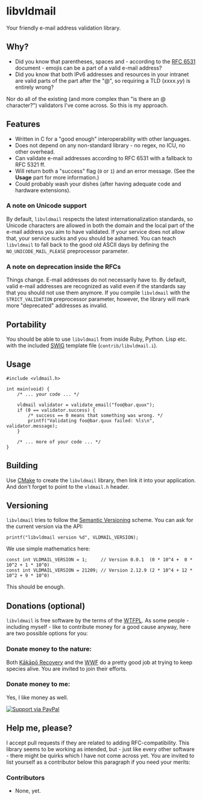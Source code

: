# libvldmail

Your friendly e-mail address validation library.

## Why?

* Did you know that parentheses, spaces and - according to the [RFC 6531](https://tools.ietf.org/html/rfc6531) document - emojis can be a part of a valid e-mail address?
* Did you know that both IPv6 addresses and resources in your intranet are valid parts of the part after the "@", so requiring a TLD (*xxxx.yy*) is entirely wrong?

Nor do all of the existing (and more complex than "is there an @ character?") validators I've come across. So this is my approach.

## Features

* Written in C for a "good enough" interoperability with other languages.
* Does not depend on any non-standard library - no regex, no ICU, no other overhead.
* Can validate e-mail addresses according to RFC 6531 with a fallback to RFC 5321 ff.
* Will return both a "success" flag (`0` or `1`) and an error message. (See the **Usage** part for more information.)
* Could probably wash your dishes (after having adequate code and hardware extensions).

### A note on Unicode support

By default, `libvldmail` respects the latest internationalization standards, so Unicode characters are allowed in both the domain and the local part of the e-mail address you aim to have validated. If your service does not allow that, your service sucks and you should be ashamed. You can teach `libvldmail` to fall back to the good old ASCII days by defining the `NO_UNICODE_MAIL_PLEASE` preprocessor parameter.

### A note on deprecation inside the RFCs

Things change. E-mail addresses do not necessarily have to. By default, valid e-mail addresses are recognized as valid even if the standards say that you should not use them anymore. If you compile `libvldmail` with the `STRICT_VALIDATION` preprocessor parameter, however, the library will mark more "deprecated" addresses as invalid.

## Portability

You should be able to use `libvldmail` from inside Ruby, Python. Lisp etc. with the included [SWIG](http://www.swig.org/) template file (`contrib/libvldmail.i`).

## Usage

    #include <vldmail.h>
    
    int main(void) {
        /* ... your code ... */
        
        vldmail validator = validate_email("foo@bar.quux");
        if (0 == validator.success) {
            /* success == 0 means that something was wrong. */
            printf("Validating foo@bar.quux failed: %ls\n", validator.message);
        }
        
        /* ... more of your code ... */
    }

## Building

Use [CMake](https://cmake.org/) to create the `libvldmail` library, then link it into your application. And don't forget to point to the `vldmail.h` header.

## Versioning

`libvldmail` tries to follow the [Semantic Versioning](https://semver.org/) scheme. You can ask for the current version via the API:

    printf("libvldmail version %d", VLDMAIL_VERSION);

We use simple mathematics here:

    const int VLDMAIL_VERSION = 1;     // Version 0.0.1  (0 * 10^4 +  0 * 10^2 + 1 * 10^0)
    const int VLDMAIL_VERSION = 21209; // Version 2.12.9 (2 * 10^4 + 12 * 10^2 + 9 * 10^0)

This should be enough.

## Donations (optional)

`libvldmail` is free software by the terms of the [WTFPL](http://www.wtfpl.net/txt/copying/). As some people - including myself - like to contribute money for a good cause anyway, here are two possible options for you:

### Donate money to the nature:

Both [Kākāpō Recovery](http://kakaporecovery.org.nz/) and the [WWF](https://support.wwf.org.uk/adopt-a-panda) do a pretty good job at trying to keep species alive. You are invited to join their efforts.

### Donate money to me:

Yes, I like money as well.

[![Support via PayPal](https://cdn.rawgit.com/twolfson/paypal-github-button/1.0.0/dist/button.svg)](https://www.paypal.me/GebtmireuerGeld/)

## Help me, please?

I accept pull requests if they are related to adding RFC-compatibility. This library seems to be working as intended, but - just like every other software - there might be quirks which I have not come across yet. You are invited to list yourself as a contributor below this paragraph if you need your merits:

### Contributors

* None, yet.
